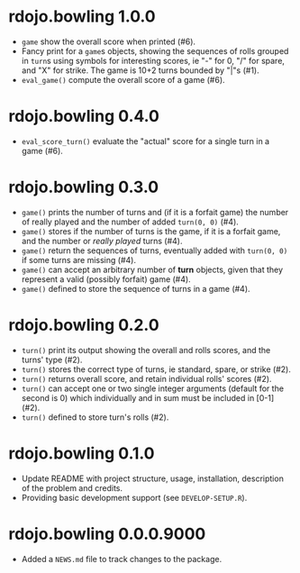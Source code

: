 # rdojo.bowling 1.0.0

* `game` show the overall score when printed (#6).
* Fancy print for a `game`s objects, showing the sequences of rolls
  grouped in `turn`s using symbols for interesting scores, ie "-" for 0,
  "/" for spare, and "X" for strike. The game is 10+2 turns bounded by
  "|"s (#1).
* `eval_game()` compute the overall score of a game (#6).

# rdojo.bowling 0.4.0

* `eval_score_turn()` evaluate the "actual" score for a single turn in
  a game (#6).

# rdojo.bowling 0.3.0

* `game()` prints the number of turns and (if it is a forfait game) the
  number of really played and the number of added `turn(0, 0)` (#4).
* `game()` stores if the number of turns is the game, if it is a
  forfait game, and the number or _really played_ turns (#4).
* `game()` return the sequences of turns, eventually added with 
  `turn(0, 0)` if some turns are missing (#4).
* `game()` can accept an arbitrary number of **turn** objects, given
  that they represent a valid (possibly forfait) game (#4).
* `game()` defined to store the sequence of turns in a game (#4).

# rdojo.bowling 0.2.0

* `turn()` print its output showing the overall and rolls scores, and
  the turns' type (#2).
* `turn()` stores the correct type of turns, ie standard, spare, or
  strike (#2).
* `turn()` returns overall score, and retain individual rolls' scores
   (#2).
* `turn()` can accept one or two single integer arguments (default for
  the second is 0) which individually and in sum must be included in
  [0-1] (#2).
* `turn()` defined to store turn's rolls (#2).

# rdojo.bowling 0.1.0

* Update README with project structure, usage, installation, description
  of the problem and credits.
* Providing basic development support (see `DEVELOP-SETUP.R`).

# rdojo.bowling 0.0.0.9000

* Added a `NEWS.md` file to track changes to the package.
